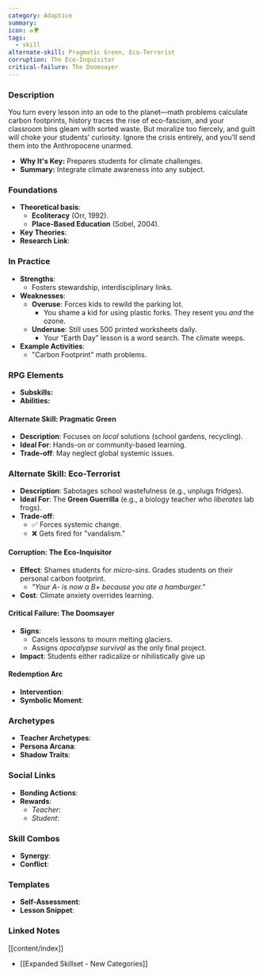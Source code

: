 ```yaml
---
category: Adaptive
summary: 
icon: ♻️🌍
tags:
  - skill
alternate-skill: Pragmatic Green, Eco-Terrorist
corruption: The Eco-Inquisitor
critical-failure: The Doomsayer
---
```


### **Description**  
You turn every lesson into an ode to the planet—math problems calculate carbon footprints, history traces the rise of eco-fascism, and your classroom bins gleam with sorted waste. But moralize too fiercely, and guilt will choke your students’ curiosity. Ignore the crisis entirely, and you’ll send them into the Anthropocene unarmed.
- **Why It's Key:** Prepares students for climate challenges.
- **Summary:** Integrate climate awareness into any subject.

### **Foundations**  
- **Theoretical basis**: 
	- **Ecoliteracy** (Orr, 1992).
	- **Place-Based Education** (Sobel, 2004).
- **Key Theories**: 
- **Research Link**: 

### **In Practice**  
- **Strengths**:  
	- Fosters stewardship, interdisciplinary links.
- **Weaknesses**:  
	- **Overuse**: Forces kids to rewild the parking lot.
		- You shame a kid for using plastic forks. They resent you _and_ the ozone.
	- **Underuse**: Still uses 500 printed worksheets daily.
		- Your “Earth Day” lesson is a word search. The climate weeps.
- **Example Activities**:  
	- "Carbon Footprint" math problems.

### **RPG Elements**  
- **Subskills:**
- **Abilities:**
#### **Alternate Skill: Pragmatic Green**
- **Description**: Focuses on _local_ solutions (school gardens, recycling).
- **Ideal For**: Hands-on or community-based learning.
- **Trade-off**: May neglect global systemic issues.
### **Alternate Skill: Eco-Terrorist**
- **Description**: Sabotages school wastefulness (e.g., unplugs fridges).
- **Ideal For**: The **Green Guerrilla** (e.g., a biology teacher who _liberates_ lab frogs).
- **Trade-off**:
    - ✅ Forces systemic change.
    - ❌ Gets fired for "vandalism."
#### **Corruption: The Eco-Inquisitor**
- **Effect**: Shames students for _micro-sins_. Grades students on their personal carbon footprint.
	-  _"Your A- is now a B+ because you ate a hamburger."_
- **Cost**: Climate anxiety overrides learning.
#### **Critical Failure: The Doomsayer** 
- **Signs**:
    - Cancels lessons to mourn melting glaciers.
    - Assigns _apocalypse survival_ as the only final project.
- **Impact**: Students either radicalize or nihilistically give up
#### **Redemption Arc**  
- **Intervention**: 
- **Symbolic Moment**: 

### **Archetypes**  
- **Teacher Archetypes**: 
- **Persona Arcana**: 
- **Shadow Traits**: 

### **Social Links**  
- **Bonding Actions**: 
- **Rewards**:  
  - *Teacher*: 
  - *Student*: 

### **Skill Combos**  
- **Synergy**: 
- **Conflict**:  

### **Templates**  
- **Self-Assessment**: 
- **Lesson Snippet**: 

### **Linked Notes**  
[[content/index]]
- [[Expanded Skillset - New Categories]]